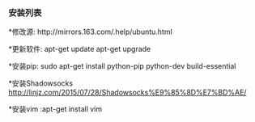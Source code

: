 <h3>安装列表</h3>
*修改源: http://mirrors.163.com/.help/ubuntu.html

*更新软件: apt-get update  apt-get upgrade 

*安装pip: sudo apt-get install python-pip python-dev build-essential 

*安装Shadowsocks http://linjz.com/2015/07/28/Shadowsocks%E9%85%8D%E7%BD%AE/

*安装vim :apt-get install vim 
